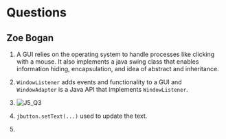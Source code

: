 # Questions
## Zoe Bogan

1. A GUI relies on the operating system to handle processes like clicking with a mouse. It also implements a java swing class that enables information hiding, encapsulation, and idea of abstract and inheritance.

2. ```WindowListener``` adds events and functionality to a GUI and ```WindowAdapter``` is a Java API that implements ```WindowListener```.

3. ![J5_Q3](https://github.com/user-attachments/assets/fbaab9ea-98eb-4141-90d3-f35e7ff4702d)

4.  ```jbutton.setText(...)``` used to update the text.

5.  

